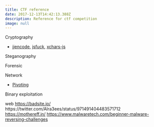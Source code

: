 ```yaml
---
title: CTF reference
date: 2017-12-13T14:42:13.388Z
description: Reference for ctf competition
image: null
---
```

Cryptography

* [jjencode](http://utf-8.jp/public/jjencode.html), [jsfuck](http://www.jsfuck.com/), [xchars-js](https://syllab.fr/projets/experiments/xcharsjs/5chars.pipeline.html)

Steganography

Forensic

Network

- [Pivoting](https://bitrot.sh/cheatsheet/14-12-2017-pivoting/)

Binary exploitation

web
https://badsite.io/
https:\/\/twitter.com\/Alra3ees\/status\/971491404483571712
https://mothereff.in/
https://www.malwaretech.com/beginner-malware-reversing-challenges




